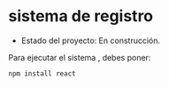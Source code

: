 <h1> sistema de registro</h1>

- Estado del proyecto: En construcción.

Para ejecutar el sistema , debes poner:

```npm install react```
